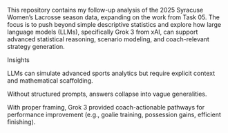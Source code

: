 This repository contains my follow-up analysis of the 2025 Syracuse Women’s Lacrosse season data, expanding on the work from Task 05. The focus is to push beyond simple descriptive statistics and explore how large language models (LLMs), specifically Grok 3 from xAI, can support advanced statistical reasoning, scenario modeling, and coach-relevant strategy generation.

Insights

LLMs can simulate advanced sports analytics but require explicit context and mathematical scaffolding.

Without structured prompts, answers collapse into vague generalities.

With proper framing, Grok 3 provided coach-actionable pathways for performance improvement (e.g., goalie training, possession gains, efficient finishing).

